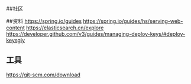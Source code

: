 ##社区

##资料
https://spring.io/guides
https://spring.io/guides/hs/serving-web-content
https://elasticsearch.cn/explore
https://developer.github.com/v3/guides/managing-deploy-keys/#deploy-keysgiy

## 工具
https://git-scm.com/download